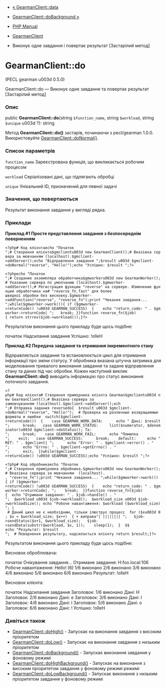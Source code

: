 - [« GearmanClient::data](gearmanclient.data.md)
- [GearmanClient::doBackground »](gearmanclient.dobackground.md)

- [PHP Manual](index.md)
- [GearmanClient](class.gearmanclient.md)
- Виконує одне завдання і повертає результат [Застарілий метод]

# GearmanClient::do

(PECL gearman u003d 0.5.0)

GearmanClient::do — Виконує одне завдання та повертає результат
\[Застарілий метод\]

### Опис

public **GearmanClient::do**(string `$function_name`, string
`$workload`, string `$unique` u003d ?): string

Метод **GearmanClient::do()** застарів, починаючи з pecl/gearman 1.0.0.
Використовуйте [GearmanClient::doNormal()](gearmanclient.donormal.md).

### Список параметрів

`function_name`
Зареєстрована функція, що викликається робочим процесом

`workload`
Серіалізовані дані, що підлягають обробці

`unique`
Унікальний ID, призначений для певної задачі

### Значення, що повертаються

Результат виконання завдання у вигляді рядка.

### Приклади

**Приклад #1 Просте представлення завдання з безпосереднім поверненням**

`<?php# Код клієнтаecho "Початок
";# Створення клієнта$gmclientu003d new GearmanClient();# Вказівка сервера за мовчанням (localhost).$gmclient->addServer();echo "Відправлення завдання
";$result u003d $gmclient->doNormal("reverse", "Hello!");echo "Успішно: $result
";?> `

`<?phpecho "Початок
";# Создание экземпляра обработчика$gmworkeru003d new GearmanWorker();# Указание сервера по умолчанию (localhost).$gmworker->addServer();# Регистрация функции "reverse" на сервере. Изменение функции обработчика на# "reverse_fn_fast" для более швидкої обробки без висновку.$gmworker->addFunction("reverse", "reverse_fn");print "Чекання завдання...
";while($gmworker->work()){ if ($gmworker->returnCode() !u003d GEARMAN_SUCCESS)  {    echo "return_code: " . $gmworker->returnCode|
";   break; }}function reverse_fn($job){ return strrev($job->workload());}?> `

Результатом виконання цього прикладу буде щось подібне:

початок
Надсилання завдання
Успішно: !olleH

**Приклад #2 Передача завдання та отримання інкрементного стану**

Відправляється завдання та встановлюється цикл для отримання інформації про
зміни статусу. У обробника вказана штучна затримка для
моделювання тривалого виконання завдання та задане відправлення стану
та даних під час обробки. Кожен наступний виклик
**GearmanClient::do()** виводить інформацію про статус виконання поточного
завдання.

`<?php# Код клієнта# Створення примірника клієнта Gearman$gmclientu003d new GearmanClient();# Вказівка сервера за замовчуванням (localhost).$gmclient->addServer();ech
";# Отправка задания reversedo{  $result u003d $gmclient->doNormal("reverse", "Hello!");  # Проверка на различные возвращаемые форматы и ошибки  switch($gmclient->returnCode())  {    case GEARMAN_WORK_DATA:      echo " Дані: $result
";      break;   case GEARMAN_WORK_STATUS:     list($numerator, $denominator)u003d $gmclient->doStatus(); Та:
";      break;    case GEARMAN_WORK_FAIL:      echo "Помилка
";    exit;   case GEARMAN_SUCCESS:      break;    default:     echo "RET: " . $gmclient|
";      echo "Error: " . $gmclient->error() . "
";      echo "Errno: " . $gmclient->getErrno() . "
";      exit;  }}while($gmclient->returnCode() !u003d GEARMAN_SUCCESS);echo "Успішно: $result
";?> `

`<?php# Код обробникаecho "Початок
";# Створення примірника обробника.$gmworkeru003d new GearmanWorker();# Вказівка сервера за мовчанням  (localhost). , "reverse_fn");print "Чекання завдання...
";while($gmworker->work()){ if ($gmworker->returnCode() !u003d GEARMAN_SUCCESS)  {    echo "return_code: " . $gmworker->returnCode|.
";    break;  }}function reverse_fn($job){  echo "Отримане завдання: " . $job->handle() . "
";  $workload u003d $job->workload();  $workload_size u003d $job->workloadSize(); echo "Робоче навантаження: $workload ($workload_size)
"; | # Даний цикл не є необхідним, тільки ілюструє процесс  for ($xu003d 0; $x < $workload_size; $x++)  { + виправа"| ||||||||
";   $job->sendStatus($x+1, $workload_size);   $job->sendData(substr($workload, $x, 1));    sleep(1);  }  $$ echo "Результат: $result
";  # Повернення результату, надсилається клієнту return $result;}?> `

Результатом виконання цього прикладу буде щось подібне:

Висновок оброблювача:

початок
Очікування завдання...
Отримане завдання: H:foo.local:106
Робоче навантаження: Hello! (6)
1/6 виконано
2/6 виконано
3/6 виконано
4/6 виконано
5/6 виконано
6/6 виконано
Результат: !olleH

Висновок клієнта:

початок
Надсилання завдання
Заголовок: 1/6 виконано
Дані: H
Заголовок: 2/6 виконано
Дані: e
Заголовок: 3/6 виконано
Дані: l
Заголовок: 4/6 виконано
Дані: l
Заголовок: 5/6 виконано
Дані: o
Заголовок: 6/6 виконано
Дані: !
Успішно: !olleH

### Дивіться також

- [GearmanClient::doHigh()](gearmanclient.dohigh.md) - Запускає на
виконання завдання з високим пріоритетом
- [GearmanClient::doLow()](gearmanclient.dolow.md) - Запускає на
виконання завдання з низьким пріоритетом
- [GearmanClient::doBackground()](gearmanclient.dobackground.md) -
Запускає виконання завдання у фоновому режимі
- [GearmanClient::doHighBackground()](gearmanclient.dohighbackground.md) -
Запускає на виконання з високим пріоритетом завдання у фоновому режимі
режимі
- [GearmanClient::doLowBackground()](gearmanclient.dolowbackground.md) -
Запускає виконання з низьким пріоритетом завдання у фоновому режимі
